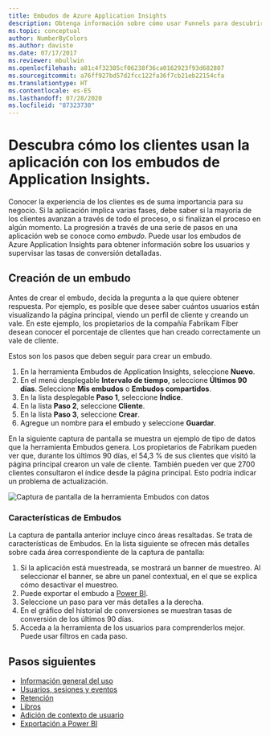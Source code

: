 ```yaml
---
title: Embudos de Azure Application Insights
description: Obtenga información sobre cómo usar Funnels para descubrir la forma en que los clientes interactúan con la aplicación.
ms.topic: conceptual
author: NumberByColors
ms.author: daviste
ms.date: 07/17/2017
ms.reviewer: mbullwin
ms.openlocfilehash: a81c4f32385cf06238f36ca0162923f93d682807
ms.sourcegitcommit: a76ff927bd57d2fcc122fa36f7cb21eb22154cfa
ms.translationtype: HT
ms.contentlocale: es-ES
ms.lasthandoff: 07/28/2020
ms.locfileid: "87323730"
---
```

# <a name="discover-how-customers-are-using-your-application-with-application-insights-funnels"></a>Descubra cómo los clientes usan la aplicación con los embudos de Application Insights.

Conocer la experiencia de los clientes es de suma importancia para su negocio. Si la aplicación implica varias fases, debe saber si la mayoría de los clientes avanzan a través de todo el proceso, o si finalizan el proceso en algún momento. La progresión a través de una serie de pasos en una aplicación web se conoce como *embudo*. Puede usar los embudos de Azure Application Insights para obtener información sobre los usuarios y supervisar las tasas de conversión detalladas. 

## <a name="create-your-funnel"></a>Creación de un embudo
Antes de crear el embudo, decida la pregunta a la que quiere obtener respuesta. Por ejemplo, es posible que desee saber cuántos usuarios están visualizando la página principal, viendo un perfil de cliente y creando un vale. En este ejemplo, los propietarios de la compañía Fabrikam Fiber desean conocer el porcentaje de clientes que han creado correctamente un vale de cliente.

Estos son los pasos que deben seguir para crear un embudo.

1. En la herramienta Embudos de Application Insights, seleccione **Nuevo**.
1. En el menú desplegable **Intervalo de tiempo**, seleccione **Últimos 90 días**. Seleccione **Mis embudos** o **Embudos compartidos**.
1. En la lista desplegable **Paso 1**, seleccione **Índice**. 
1. En la lista **Paso 2**, seleccione **Cliente**.
1. En la lista **Paso 3**, seleccione **Crear**.
1. Agregue un nombre para el embudo y seleccione **Guardar**.

En la siguiente captura de pantalla se muestra un ejemplo de tipo de datos que la herramienta Embudos genera. Los propietarios de Fabrikam pueden ver que, durante los últimos 90 días, el 54,3 % de sus clientes que visitó la página principal crearon un vale de cliente. También pueden ver que 2700 clientes consultaron el índice desde la página principal. Esto podría indicar un problema de actualización.


![Captura de pantalla de la herramienta Embudos con datos](media/usage-funnels/funnel1.png)

### <a name="funnels-features"></a>Características de Embudos
La captura de pantalla anterior incluye cinco áreas resaltadas. Se trata de características de Embudos. En la lista siguiente se ofrecen más detalles sobre cada área correspondiente de la captura de pantalla:
1. Si la aplicación está muestreada, se mostrará un banner de muestreo. Al seleccionar el banner, se abre un panel contextual, en el que se explica cómo desactivar el muestreo. 
2. Puede exportar el embudo a [Power BI](./export-power-bi.md).
3. Seleccione un paso para ver más detalles a la derecha. 
4. En el gráfico del historial de conversiones se muestran tasas de conversión de los últimos 90 días. 
5. Acceda a la herramienta de los usuarios para comprenderlos mejor. Puede usar filtros en cada paso. 

## <a name="next-steps"></a>Pasos siguientes
  * [Información general del uso](usage-overview.md)
  * [Usuarios, sesiones y eventos](usage-segmentation.md)
  * [Retención](usage-retention.md)
  * [Libros](../platform/workbooks-overview.md)
  * [Adición de contexto de usuario](usage-send-user-context.md)
  * [Exportación a Power BI](./export-power-bi.md)

